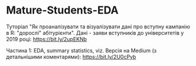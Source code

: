 # Mature-Students-EDA

Туторіал "Як проаналізувати та візуалізувати дані про вступну кампанію в R: "дорослі" абітурієнти". 
Дані - заяви вступників до університетів у 2019 році: https://bit.ly/2upEKNb 

Частина 1: EDA, summary statistics, viz. 
Версія на Medium (з детальнішими коментарями): https://bit.ly/2U0cPyb
